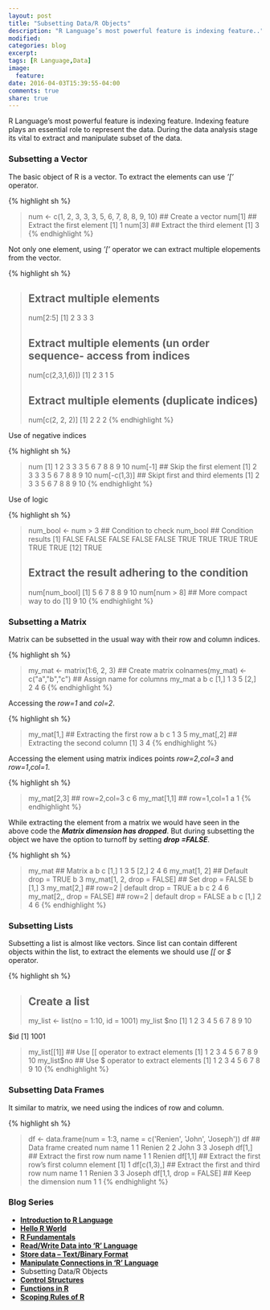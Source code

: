 ```yaml
---
layout: post
title: "Subsetting Data/R Objects"
description: "R Language’s most powerful feature is indexing feature.."
modified:
categories: blog
excerpt:
tags: [R Language,Data]
image:
  feature:
date: 2016-04-03T15:39:55-04:00
comments: true
share: true
---
```


R Language’s most powerful feature is indexing feature. Indexing feature plays an essential role to represent the data. During the data analysis stage its vital to extract and manipulate subset of the data.

### Subsetting a Vector

The basic object of R is a vector. To extract the elements can use _’[’_ operator. 

{% highlight sh %}
> num <- c(1, 2, 3, 3, 3, 5, 6, 7, 8, 8, 9, 10) ## Create a vector
> num[1] ## Extract the first element 
[1] 1
> num[3] ## Extract the third element 
[1] 3
{% endhighlight %}

Not only one element, using _’[’_ operator we can extract multiple elopements from the vector.

{% highlight sh %}
> ## Extract multiple elements
> num[2:5] 
[1] 2 3 3 3
> ## Extract multiple elements (un order sequence- access from indices
> num[c(2,3,1,6)])
[1] 2 3 1 5
> ## Extract multiple elements (duplicate indices)
> num[c(2, 2, 2)] 
[1] 2 2 2
{% endhighlight %}

Use of negative indices 

{% highlight sh %}
> num
 [1]  1  2  3  3  3  5  6  7  8  8  9 10
> num[-1] ## Skip the first element
 [1]  2  3  3  3  5  6  7  8  8  9 10
> num[-c(1,3)] ## Skipt first and third elements
 [1]  2  3  3  5  6  7  8  8  9 10
{% endhighlight %}

Use of logic

{% highlight sh %}
> num_bool <- num > 3 ## Condition to check 
> num_bool ## Condition results 
 [1] FALSE FALSE FALSE FALSE FALSE  TRUE  TRUE  TRUE  TRUE  TRUE  TRUE
[12]  TRUE
> ## Extract the result adhering to the condition
> num[num_bool] 
[1]  5  6  7  8  8  9 10
> num[num > 8] ## More compact way to do
[1]  9 10
{% endhighlight %}

### Subsetting a Matrix

Matrix can be subsetted in the usual way with their row and column indices.

{% highlight sh %}
> my_mat <- matrix(1:6, 2, 3) ## Create matrix
> colnames(my_mat) <- c("a","b","c") ## Assign name for columns 
> my_mat
     a b c
[1,] 1 3 5
[2,] 2 4 6
{% endhighlight %}

Accessing the _row=1_ and _col=2_.

{% highlight sh %}
> my_mat[1,] ## Extracting the first row
a b c 
1 3 5 
> my_mat[,2] ## Extracting the second column
[1] 3 4
{% endhighlight %}

Accessing the element using matrix indices points _row=2_,_col=3_ and _row=1_,_col=1_.

{% highlight sh %}
> my_mat[2,3] ## row=2,col=3 
c 
6 
> my_mat[1,1] ## row=1,col=1 
a 
1
{% endhighlight %}

While extracting the element from a matrix we would have seen in the above code the _**Matrix dimension has dropped**_. But during subsetting the object we have the option to turnoff by setting _**drop =FALSE**_.

{% highlight sh %}
> my_mat ## Matrix
     a b c
[1,] 1 3 5
[2,] 2 4 6
> my_mat[1, 2] ## Default drop = TRUE
b 
3 
> my_mat[1, 2, drop = FALSE] ## Set drop = FALSE
     b
[1,] 3
> my_mat[2,] ## row=2 | default drop = TRUE
a b c 
2 4 6 
> my_mat[2,, drop = FALSE] ## row=2 | default drop = FALSE
     a b c
[1,] 2 4 6
{% endhighlight %}

### Subsetting Lists 

Subsetting a list is almost like vectors. Since list can contain different objects within the list, to extract the elements we should use _[[_ or _$_ operator.

{% highlight sh %}
> ## Create a list
> my_list <- list(no = 1:10, id = 1001)
> my_list
$no
 [1]  1  2  3  4  5  6  7  8  9 10

$id
[1] 1001

> my_list[[1]] ## Use [[ operator to extract elements
 [1]  1  2  3  4  5  6  7  8  9 10
> my_list$no ## Use $ operator to extract elements
 [1]  1  2  3  4  5  6  7  8  9 10
{% endhighlight %}

### Subsetting Data Frames

It similar to matrix, we need using the indices of row and column.

{% highlight sh %}
> df <- data.frame(num = 1:3, name = c('Renien', 'John', 'Joseph'))
> df ## Data frame created
  num   name
1   1 Renien
2   2   John
3   3 Joseph
> df[1,] ## Extract the first row
  num   name
1   1 Renien
> df[1,1] ## Extract the first row’s first column element 
[1] 1
> df[c(1,3),]	## Extract the first and third row
  num   name
1   1 Renien
3   3 Joseph
> df[1,1, drop = FALSE] ## Keep the dimension
  num
1   1
{% endhighlight %}

### Blog Series
* [**Introduction to R Language**](/articles/introduction-to-r-language/)
* [**Hello R World**](/blog/hello-r-world/)
* [**R Fundamentals**](/blog/r-fundamentals/)
* [**Read/Write Data into ‘R’ Language**](/blog/read-write-data/)
* [**Store data – Text/Binary Format**](/blog/store-data/)
* [**Manipulate Connections in ‘R’ Language**](/blog/connections/)
* Subsetting Data/R Objects
* [**Control Structures**](/blog/control-strcuture/)
* [**Functions in R**](/blog/functions/)
* [**Scoping Rules of R**](/blog/scoping-rules/)